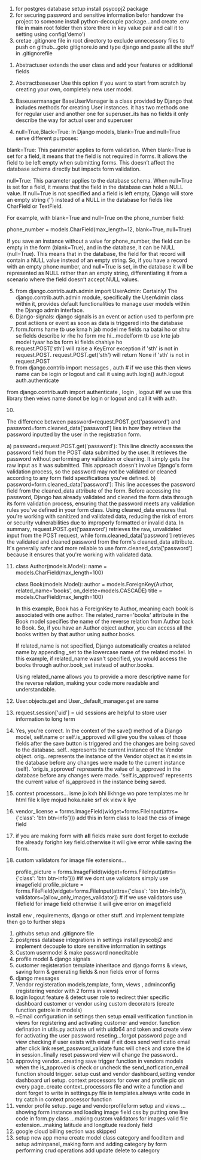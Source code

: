<!-- !------------------------foodonline advanced notes-------------------------------- -->
<!-- *important packages: -->
1) for postgres database setup install psycopj2 package
2) for securing password and sensitive information befor handover the project to someone install python-decouple package...and create .env file in main root folder then store there in key value pair and call it to setting using config('demo')
3) cretae .gitignore file in root directory to exclude unnecessory files to push on github...goto gitignore.io and type django and paste all the stuff in .gitignorefile













<!-- !Notes -->
1) Abstractuser extends the user class and add your features or additional fields
2) Abstractbaseuser  Use this option if you want to start from scratch by creating your own, completely new user model.
3) Baseusermanager BaseUserManager is a class provided by Django that includes methods for creating User instances. it has two methods one for regular user and another one for superuser..its has no fields it only describe the way for actual user and superuser

4) null=True,Black=True:
In Django models, blank=True and null=True serve different purposes:

blank=True: This parameter applies to form validation. When blank=True is set for a field, it means that the field is not required in forms. It allows the field to be left empty when submitting forms. This doesn’t affect the database schema directly but impacts form validation.

null=True: This parameter applies to the database schema. When null=True is set for a field, it means that the field in the database can hold a NULL value. If null=True is not specified and a field is left empty, Django will store an empty string ('') instead of a NULL in the database for fields like CharField or TextField.

For example, with blank=True and null=True on the phone_number field:

phone_number = models.CharField(max_length=12, blank=True, null=True)

If you save an instance without a value for phone_number, the field can be empty in the form (blank=True), and in the database, it can be NULL (null=True). This means that in the database, the field for that record will contain a NULL value instead of an empty string.
So, if you have a record with an empty phone number, and null=True is set, in the database it will be represented as NULL rather than an empty string, differentiating it from a scenario where the field doesn’t accept NULL values.

5) from django.contrib.auth.admin import UserAdmin:
Certainly! The django.contrib.auth.admin module, specifically the UserAdmin class within it, provides default functionalities to manage user models within the Django admin interface.
6) Django-signals:
django signals is an event or action used to perform pre post actiions or event as soon as data is triggered into the database
7) form.forms hame tb use krna h jab model me fields na batai ho or shru se fields describe kr rhe ho form me hi...modelform tb use krte jab model tyaar ho bs form ki fields chahiye ho
8) request.POST['sth'] will raise a KeyError exception if 'sth' is not in request.POST.
request.POST.get('sth') will return None if 'sth' is not in request.POST
9) from django.contrib import messages , auth    # if we use this then views name can be login or logout and call it using auth.login() auth.logout auth.authenticate

from django.contrib.auth import authenticate , login , logout     #if we use this library then veiws name donot be login or logout and call it with auth.

10) 
The difference between password=request.POST.get('password') and password=form.cleaned_data['password'] lies in how they retrieve the password inputted by the user in the registration form.

a) password=request.POST.get('password'):
This line directly accesses the password field from the POST data submitted by the user.
It retrieves the password without performing any validation or cleaning. It simply gets the raw input as it was submitted.
This approach doesn't involve Django's form validation process, so the password may not be validated or cleaned according to any form field specifications you've defined.
b) password=form.cleaned_data['password']:
This line accesses the password field from the cleaned_data attribute of the form.
Before accessing the password, Django has already validated and cleaned the form data through its form validation process, ensuring that the password meets any validation rules you've defined in your form class.
Using cleaned_data ensures that you're working with sanitized and validated data, reducing the risk of errors or security vulnerabilities due to improperly formatted or invalid data.
In summary, request.POST.get('password') retrieves the raw, unvalidated input from the POST request, while form.cleaned_data['password'] retrieves the validated and cleaned password from the form's cleaned_data attribute. It's generally safer and more reliable to use form.cleaned_data['password'] because it ensures that you're working with validated data.

11) class Author(models.Model):
        name = models.CharField(max_length=100)

    class Book(models.Model):
        author = models.ForeignKey(Author, related_name='books', on_delete=models.CASCADE)
        title = models.CharField(max_length=100)
    
    In this example, Book has a ForeignKey to Author, meaning each book is associated with one author. The related_name='books' attribute in the Book model specifies the name of the reverse relation from Author back to Book. So, if you have an Author object author, you can access all the books written by that author using author.books.

    If related_name is not specified, Django automatically creates a related name by appending _set to the lowercase name of the related model. In this example, if related_name wasn't specified, you would access the books through author.book_set instead of author.books.

    Using related_name allows you to provide a more descriptive name for the reverse relation, making your code more readable and understandable.

12) User.objects.get and User._default_manager.get are same
13) request.session['uid'] = uid  sessions are helpful to store user information to long term
14) Yes, you're correct. In the context of the save() method of a Django model, self.name or self.is_approved will give you the values of those fields after 
    the save    button is triggered and the changes are being saved to the database.
    self.. represents the current instance of the Vendor object.
    orig.. represents the instance of the Vendor object as it exists in the database before any changes were made to the current instance (self).
    'orig.is_approved' represents the value of is_approved in the database before any changes were made.
    'self.is_approved' represents the current value of is_approved in the instance being saved.
15) context processors... isme jo kxh bhi likhnge wo pore templates me hr html file k liye mojud hoka.nake srf ek view k liye
16) vendor_license = forms.ImageField(widget=forms.FileInput(attrs={'class': 'btn btn-info'})) add this in form class to load the css of image field
17) if you are making form with __all__ fields make sure dont forget to exclude the already forighn key field.otherwise it will give error while saving the form.
18) custom validators for image file extensions...

    profile_picture = forms.ImageField(widget=forms.FileInput(attrs={'class': 'btn btn-info'})) #if we dont use validators simply use imagefield
    profile_picture = forms.FileField(widget=forms.FileInput(attrs={'class': 'btn btn-info'}), validators=[allow_only_images_validator]) # if we use validators use filefield for image field otherwise it will give error on imagefield




















<!--! steps) -->
install env , requirements, django or other stuff..and implement template then go to further steps
1) githubs setup and .gitignore file
2) postgress database integrations in settings install pyscobj2 and implement decouple to store sensitive information in settings
3) Custom usermodel & make password noneditable
4) profile model & django signals
5) customer registeration template inheritace and django forms & views, saving form & generating fields & non fields error of forms
6) django messages
7) Vendor registeration models,template, form, views , adminconfig (registering vendor with 2 forms in views)
8) login logout feature & detect user role to redirect thier specific dashboard customer or vendor using custom decorators (create function getrole in models)
9) ~Email configuration in settings then setup email verification function in views for registering and activating customer and 
    vendor. function defination in utils.py
    activate url with uidb64 and token and create view for activating the user
    password reseting...forgot password page and view checking if user exists with email if eit does send verificatio email
    after click link reset_password_validate func will check and store the id in session..finally reset password view will change the password..
10) approving vendor...creating save trigger function in vendors models when the is_approved is check or uncheck the         send_notfication_email function should trigger.
setup cust and vendor dashboard,setting vendor dashboard url setup.
context processors for cover and profile pic on every page..create context_processors file and write a function and dont forget to write in settings.py file in templates.always write code in try catch in context processor function
11) vendor profile setup..page and vendorprofileform setup and views ... showing form instance and loading image field css by putting one line code in form.py class ...making custom validators for images valid file extension...making latitude and longitude readonly field
12) google cloud billing section was skipped
13) setup new app menu create model class category and fooditem and setup adminpanel,,making form and adding category by form performing crud operations add update delete to category